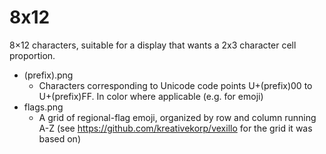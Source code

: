  # 8x12

8×12 characters, suitable for a display that wants a 2x3 character cell proportion.

* (prefix).png
  * Characters corresponding to Unicode code points U+(prefix)00 to U+(prefix)FF. In color where applicable (e.g. for emoji)
* flags.png
  * A grid of regional-flag emoji, organized by row and column running A-Z (see <https://github.com/kreativekorp/vexillo> for the grid it was based on)
  

